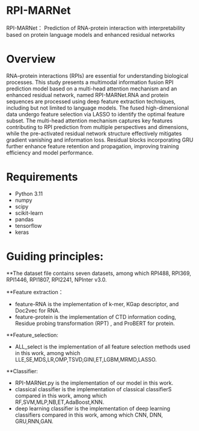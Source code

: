 # RPI-MARNet
RPI-MARNet：
Prediction of RNA-protein interaction with interpretability based on protein language models and enhanced residual networks
# Overview
RNA–protein interactions (RPIs) are essential for understanding biological processes. This study presents a multimodal information fusion RPI prediction model based on a multi-head attention mechanism and an enhanced residual network, named RPI-MARNet.RNA and protein sequences are processed using deep feature extraction techniques, including but not limited to language models. The fused high-dimensional data undergo feature selection via LASSO to identify the optimal feature subset. The multi-head attention mechanism captures key features contributing to RPI prediction from multiple perspectives and dimensions, while the pre-activated residual network structure effectively mitigates gradient vanishing and information loss. Residual blocks incorporating GRU further enhance feature retention and propagation, improving training efficiency and model performance. 
# Requirements

 * Python 3.11
 * numpy
 * scipy
 * scikit-learn
 * pandas
 * tensorflow 
 * keras

# Guiding principles: 

**The dataset file contains seven datasets, among which RPI488, RPI369, RPI1446, RPI1807, RPI2241, NPInter v3.0.

**Feature extraction：
 * feature-RNA is the implementation of k-mer,  KGap descriptor, and Doc2vec for RNA.
 * feature-protein is the implementation of CTD information coding, Residue probing transformation (RPT) , and ProBERT for protein.
 

**Feature_selection:
 * ALL_select is the implementation of all feature selection methods used in this work, among which LLE,SE,MDS,LR,OMP,TSVD,GINI,ET,LGBM,MRMD,LASSO.

**Classifier:
 * RPI-MARNet.py is the implementation of our model in this work.
 * classical classifier is the implementation of classical classifierS compared in this work, among which RF,SVM,MLP,NB,ET,AdaBoost,KNN.
 * deep learning classifier is the implementation of deep learning classifiers compared in this work, among which  CNN, DNN, GRU,RNN,GAN.
